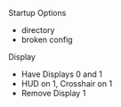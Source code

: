 ﻿
Startup Options
- directory
- broken config


Display
- Have Displays 0 and 1
- HUD on 1, Crosshair on 1
- Remove Display 1
